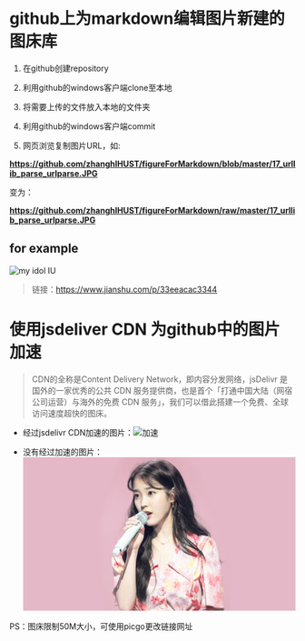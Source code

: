 # github上为markdown编辑图片新建的图床库

1. 在github创建repository

2. 利用github的windows客户端clone至本地

3. 将需要上传的文件放入本地的文件夹

4. 利用github的windows客户端commit

5. 网页浏览复制图片URL，如:

**https://github.com/zhanghlHUST/figureForMarkdown/blob/master/17_urllib_parse_urlparse.JPG**

变为：

**https://github.com/zhanghlHUST/figureForMarkdown/raw/master/17_urllib_parse_urlparse.JPG**

## for example

![my idol IU](https://github.com/Richardurben/figure_for_markdown/raw/master/figures/idol/1257_5.jpg)

> 链接：https://www.jianshu.com/p/33eeacac3344

# 使用jsdeliver CDN 为github中的图片加速

> CDN的全称是Content Delivery Network，即内容分发网络，jsDelivr 是国外的一家优秀的公共 CDN 服务提供商，也是首个「打通中国大陆（网宿公司运营）与海外的免费 CDN 服务」，我们可以借此搭建一个免费、全球访问速度超快的图床。

* 经过jsdelivr CDN加速的图片：![加速](https://cdn.jsdelivr.net/gh/Richardurben/figure_for_markdown/idol/IU4.jpg)

* 没有经过加速的图片：![无加速](https://github.com/Richardurben/figure_for_markdown/raw/master/idol/IU4.jpg)

PS：图床限制50M大小，可使用picgo更改链接网址



